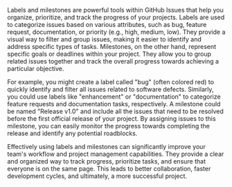 Labels and milestones are powerful tools within GitHub Issues that help you organize, prioritize, and track the progress of your projects. Labels are used to categorize issues based on various attributes, such as bug, feature request, documentation, or priority (e.g., high, medium, low). They provide a visual way to filter and group issues, making it easier to identify and address specific types of tasks. Milestones, on the other hand, represent specific goals or deadlines within your project. They allow you to group related issues together and track the overall progress towards achieving a particular objective.

For example, you might create a label called "bug" (often colored red) to quickly identify and filter all issues related to software defects. Similarly, you could use labels like "enhancement" or "documentation" to categorize feature requests and documentation tasks, respectively. A milestone could be named "Release v1.0" and include all the issues that need to be resolved before the first official release of your project. By assigning issues to this milestone, you can easily monitor the progress towards completing the release and identify any potential roadblocks.

Effectively using labels and milestones can significantly improve your team's workflow and project management capabilities. They provide a clear and organized way to track progress, prioritize tasks, and ensure that everyone is on the same page. This leads to better collaboration, faster development cycles, and ultimately, a more successful project.